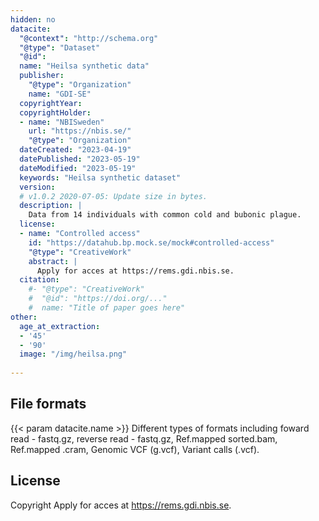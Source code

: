 ```yaml
---
hidden: no
datacite:
  "@context": "http://schema.org"
  "@type": "Dataset"
  "@id": 
  name: "Heilsa synthetic data"
  publisher:
    "@type": "Organization"
    name: "GDI-SE"
  copyrightYear: 
  copyrightHolder:
  - name: "NBISweden"
    url: "https://nbis.se/"
    "@type": "Organization"
  dateCreated: "2023-04-19"
  datePublished: "2023-05-19"
  dateModified: "2023-05-19"
  keywords: "Heilsa synthetic dataset"
  version:
  # v1.0.2 2020-07-05: Update size in bytes.
  description: |
    Data from 14 individuals with common cold and bubonic plague.
  license:
  - name: "Controlled access"
    id: "https://datahub.bp.mock.se/mock#controlled-access"
    "@type": "CreativeWork"
    abstract: |
      Apply for acces at https://rems.gdi.nbis.se.
  citation:
    #- "@type": "CreativeWork"
    #  "@id": "https://doi.org/..."
    #  name: "Title of paper goes here"
other:
  age_at_extraction:
  - '45'
  - '90'
  image: "/img/heilsa.png"
  
---
```

## File formats
{{< param datacite.name >}}
Different types of formats including foward read - fastq.gz, reverse read - fastq.gz, Ref.mapped sorted.bam, Ref.mapped .cram, Genomic VCF (g.vcf), Variant calls (.vcf).

## License
Copyright
Apply for acces at https://rems.gdi.nbis.se.
